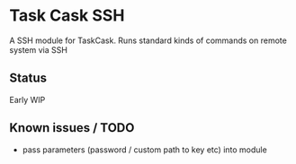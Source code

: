 # Task Cask SSH

A SSH module for TaskCask. Runs standard kinds of commands on remote system via SSH

## Status

Early WIP

## Known issues / TODO

- pass parameters (password / custom path to key etc) into module
